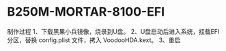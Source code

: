 # B250M-MORTAR-8100-EFI
制作过程
1、下载黑果小兵镜像，烧录到U盘。
2、U盘启动后进入系统，挂载EFI分区，替换 config.plist 文件，拷入 VoodooHDA.kext。
3、重启
